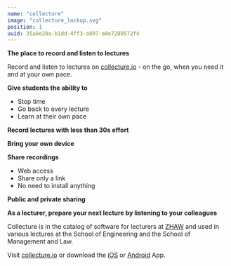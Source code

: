 ```yaml
---
name: "collecture"
image: "collecture_lockup.svg"
position: 1
uuid: 35a6e28a-b1dd-4ff3-a897-a0e7280572f4
---
```


**The place to record and listen to lectures**

Record and listen to lectures on
[collecture.io](https://collecture.io) - on the go, when you need it
and at your own pace.

**Give students the ability to**

- Stop time
- Go back to every lecture
- Learn at their own pace

**Record lectures with less than 30s effort**

**Bring your own device**

**Share recordings**

- Web access
- Share only a link
- No need to install anything

**Public and private sharing**

**As a lecturer, prepare your next lecture by listening to your colleagues**

Collecture is in the catalog of software for lecturers at
[ZHAW](http://zhaw.ch) and used in various lectures at the School of
Engineering and the School of Management and Law.

Visit [collecture.io](https://collecture.io) or download the
[iOS](https://itunes.apple.com/ch/app/collecture/id1185222314?l=en&mt=8)
or
[Android](https://play.google.com/store/apps/details?id=io.collecture) App.

